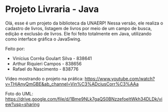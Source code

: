 # Projeto Livraria - Java

Olá, esse é um projeto da biblioteca da UNAERP! Nessa versão, ele realiza o cadastro de livros, listagem de livros por meio de um campo de busca, edição e exclusão de livros.
Ele foi feito totalmente em Java, utilizando como interface gráfica o JavaSwing. 
 
Feito por:
- Vinícius Corrêa Goulart Silva - 838641 
- Arthur Riquieri Campos - 838656 
- Rafael do Nascimento - 838776 

Vídeo mostrando o projeto na prática:
https://www.youtube.com/watch?v=THjAnyQmGBE&ab_channel=Vin%C3%ADciusCorr%C3%AAa

Foto do UML:
https://drive.google.com/file/d/1Bme9NLk7gaQS0BNzzefoeltWkh34DLDk/view?usp=sharing

